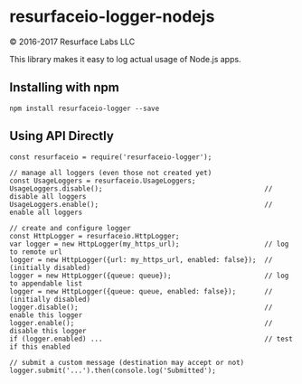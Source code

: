 # resurfaceio-logger-nodejs
&copy; 2016-2017 Resurface Labs LLC

This library makes it easy to log actual usage of Node.js apps.

## Installing with npm

    npm install resurfaceio-logger --save

## Using API Directly

    const resurfaceio = require('resurfaceio-logger');
    
    // manage all loggers (even those not created yet)
    const UsageLoggers = resurfaceio.UsageLoggers;
    UsageLoggers.disable();                                        // disable all loggers
    UsageLoggers.enable();                                         // enable all loggers
    
    // create and configure logger
    const HttpLogger = resurfaceio.HttpLogger;
    var logger = new HttpLogger(my_https_url);                     // log to remote url
    logger = new HttpLogger({url: my_https_url, enabled: false});  // (initially disabled)
    logger = new HttpLogger({queue: queue});                       // log to appendable list
    logger = new HttpLogger({queue: queue, enabled: false});       // (initially disabled)
    logger.disable();                                              // enable this logger
    logger.enable();                                               // disable this logger
    if (logger.enabled) ...                                        // test if this enabled
    
    // submit a custom message (destination may accept or not)
    logger.submit('...').then(console.log('Submitted');
